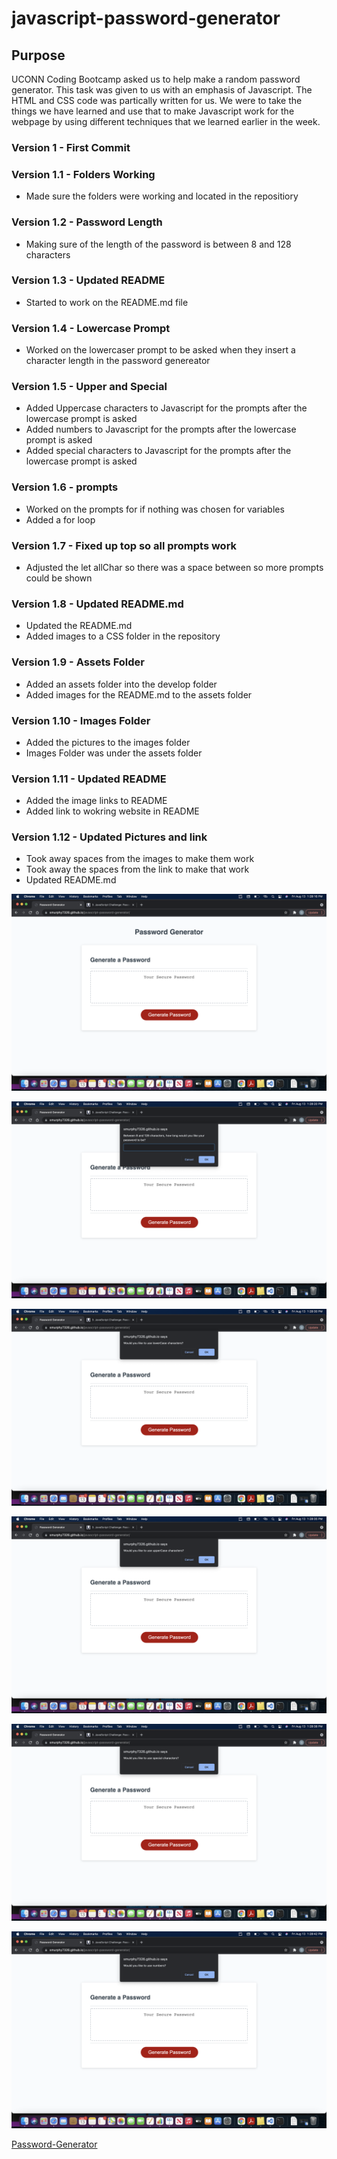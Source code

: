 # javascript-password-generator

## Purpose
UCONN Coding Bootcamp asked us to help make a random password generator. This task was given to us with an emphasis of Javascript. The HTML and CSS code was partically written for us. We were to take the things we have learned and use that to make Javascript work for the webpage by using different techniques that we learned earlier in the week.

### Version 1 - First Commit

### Version 1.1 - Folders Working
* Made sure the folders were working and located in the repositiory

### Version 1.2 - Password Length
* Making sure of the length of the password is between 8 and 128 characters

### Version 1.3 - Updated README
* Started to work on the README.md file

### Version 1.4 - Lowercase Prompt
* Worked on the lowercaser prompt to be asked when they insert a character length in the password genereator

### Version 1.5 - Upper and Special
* Added Uppercase characters to Javascript for the prompts after the lowercase prompt is asked
* Added numbers to Javascript for the prompts after the lowercase prompt is asked
* Added special characters to Javascript for the prompts after the lowercase prompt is asked

### Version 1.6 - prompts
* Worked on the prompts for if nothing was chosen for variables
* Added a for loop

### Version 1.7 - Fixed up top so all prompts work
* Adjusted the let allChar so there was a space between so more prompts could be shown

### Version 1.8 - Updated README.md
* Updated the README.md
* Added images to a CSS folder in the repository

### Version 1.9 - Assets Folder
* Added an assets folder into the develop folder
* Added images for the README.md to the assets folder

### Version 1.10 - Images Folder
* Added the pictures to the images folder
* Images Folder was under the assets folder

### Version 1.11 - Updated README
* Added the image links to README
* Added link to wokring website in README

### Version 1.12 - Updated Pictures and link
* Took away spaces from the images to make them work
* Took away the spaces from the link to make that work
* Updated README.md

![image](./assets/images/password-generator-webpage.jpg)

![image](./assets/images/password-generator-length-prompt.jpg)

![image](./assets/images/password-generator-lowercase-prompt.jpg)

![image](./assets/images/password-generator-uppercase-prompt.jpg)

![image](./assets/images/password-generator-special-characters-prompt.jpg)

![image](./assets/images/password-generator-numbers-prompt.jpg)

[Password-Generator](https://smurphy7326.github.io/javascript-password-generator/)